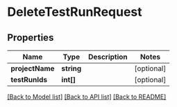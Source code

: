 # DeleteTestRunRequest

## Properties
Name | Type | Description | Notes
------------ | ------------- | ------------- | -------------
**projectName** | **string** |  | [optional] 
**testRunIds** | **int[]** |  | [optional] 

[[Back to Model list]](../README.md#documentation-for-models) [[Back to API list]](../README.md#documentation-for-api-endpoints) [[Back to README]](../README.md)


